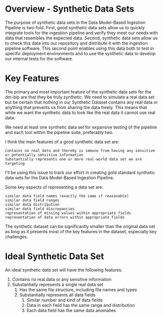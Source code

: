 # Overview - Synthetic Data Sets
The purpose of synthetic data sets in the Data Model-Based Ingestion Pipeline is two-fold. First, good synthetic data sets allow us to quickly integrate tools for the ingestion pipeline and verify they meet our needs with data that resembles the expected data. Second, synthetic data sets allow us to check this data into our repository and distribute it with the ingestion pipeline software. This second point enables using this data both to test in specific deployment environments and to use the synthetic data to develop our internal tests for the software.

# Key Features
The primary and most important feature of the synthetic data sets for the dm-bip are that they be truly synthetic. We need to simulate a real data set but be certain that nothing in our Synthetic Dataset contains any real data or anything that prevents us from sharing the data freely. This means that while we want the synthetic data to look like the real data it cannot use real data.

We need at least one synthetic data set for expansive testing of the pipeline and each tool within the pipeline suite, preferably two.

I think the main features of a good synthetic data set are:

    Contains no real data and thereby is immune from having any sensitive or potentially sensitive information
    Substantially represents one or more real-world data set we are targeting

I'll be using this issue to track our effort in creating gold standard synthetic data sets for the Data Model-Based Ingestion Pipeline.

Some key aspects of representing a data set are:

    similar data field names (exactly the same if reasonable)
    similar data field ranges
    similar data distribution
    similar data field discrepancies
    representation of missing values within appropriate fields
    representation of data errors within appropriate fields

The synthetic dataset can be significantly smaller than the original data set as long as it presents most of the key features in the dataset, especially key challenges.

# Ideal Synthetic Data Set
An ideal synthetic data set will have the following features.

1. Contains no real data or any sensitive information
1. Substantially represents a single real data set
    1. Has the same file structure, including file names and types
    1. Substantially represents all data fields
        1. Similar number and kind of data fields
        1. Data in each field has the same range and distribution
        1. Each data field has the same data anomalies
